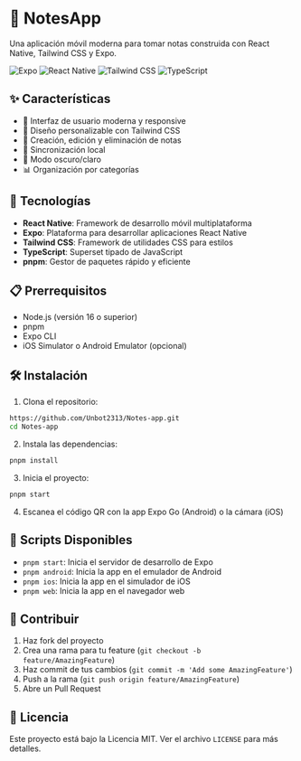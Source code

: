 # 📝 NotesApp

Una aplicación móvil moderna para tomar notas construida con React Native, Tailwind CSS y Expo.

![Expo](https://img.shields.io/badge/Expo-000020?style=for-the-badge&logo=expo&logoColor=white)
![React Native](https://img.shields.io/badge/React_Native-20232A?style=for-the-badge&logo=react&logoColor=61DAFB)
![Tailwind CSS](https://img.shields.io/badge/Tailwind_CSS-38B2AC?style=for-the-badge&logo=tailwind-css&logoColor=white)
![TypeScript](https://img.shields.io/badge/TypeScript-007ACC?style=for-the-badge&logo=typescript&logoColor=white)

## ✨ Características

- 📱 Interfaz de usuario moderna y responsive
- 🎨 Diseño personalizable con Tailwind CSS
- 📝 Creación, edición y eliminación de notas
- 🔄 Sincronización local
- 🌙 Modo oscuro/claro
- 📊 Organización por categorías

## 🚀 Tecnologías

- **React Native**: Framework de desarrollo móvil multiplataforma
- **Expo**: Plataforma para desarrollar aplicaciones React Native
- **Tailwind CSS**: Framework de utilidades CSS para estilos
- **TypeScript**: Superset tipado de JavaScript
- **pnpm**: Gestor de paquetes rápido y eficiente

## 📋 Prerrequisitos

- Node.js (versión 16 o superior)
- pnpm
- Expo CLI
- iOS Simulator o Android Emulator (opcional)

## 🛠️ Instalación

1. Clona el repositorio:
```bash
https://github.com/Unbot2313/Notes-app.git
cd Notes-app
```

2. Instala las dependencias:
```bash
pnpm install
```

3. Inicia el proyecto:
```bash
pnpm start
```

4. Escanea el código QR con la app Expo Go (Android) o la cámara (iOS)

## 📱 Scripts Disponibles

- `pnpm start`: Inicia el servidor de desarrollo de Expo
- `pnpm android`: Inicia la app en el emulador de Android
- `pnpm ios`: Inicia la app en el simulador de iOS
- `pnpm web`: Inicia la app en el navegador web



## 🤝 Contribuir

1. Haz fork del proyecto
2. Crea una rama para tu feature (`git checkout -b feature/AmazingFeature`)
3. Haz commit de tus cambios (`git commit -m 'Add some AmazingFeature'`)
4. Push a la rama (`git push origin feature/AmazingFeature`)
5. Abre un Pull Request

## 📄 Licencia

Este proyecto está bajo la Licencia MIT. Ver el archivo `LICENSE` para más detalles.
